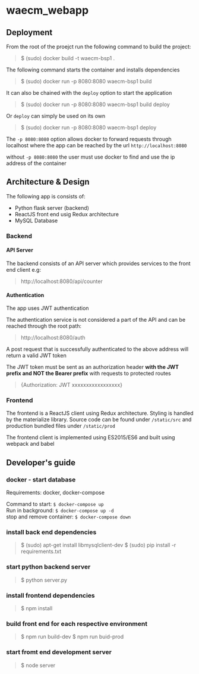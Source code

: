 # waecm_webapp

## Deployment
From the root of the proejct run the following command to build the project:
> $ (sudo) docker build -t waecm-bsp1 .

The following command starts the container and installs dependencies
> $ (sudo) docker run -p 8080:8080 waecm-bsp1 build

It can also be chained with the ``deploy`` option to start the application
> $ (sudo) docker run -p 8080:8080 waecm-bsp1 build deploy

Or ``deploy`` can simply be used on its own
> $ (sudo) docker run -p 8080:8080 waecm-bsp1 deploy

The ``-p 8080:8080`` option allows docker to forward requests through localhost
where the app can be reached by the url ``http://localhost:8080``

without ``-p 8080:8080`` the user must use docker to find and use the ip address of the container

## Architecture & Design
The following app is consists of:

- Python flask server (backend)
- ReactJS front end usig Redux architecture
- MySQL Database

### Backend
#### API Server
The backend consists of an API server which provides services to the front end client e.g:

> http://localhost:8080/api/counter

#### Authentication
The app uses JWT authentication

The authentication service is not considered a part of the API and can be reached through the root path:

> http://localhost:8080/auth

A post request that is successfully authenticated to the above address will return a valid JWT token

The JWT token must be sent as an authorization header **with the JWT prefix and NOT the Bearer prefix** with requests to protected routes
> {Authorization: JWT xxxxxxxxxxxxxxxxx}
### Frontend
The frontend is a ReactJS client using Redux architecture. Styling is handled by the materialize library.
Source code can be found under ``/static/src`` and production bundled files under ``/static/prod``

The frontend client is implemented using ES2015/ES6 and built using webpack and babel

## Developer's guide 
### docker - start database
Requirements: docker, docker-compose

Command to start: ``$ docker-compose up``  
Run in background: ``$ docker-compose up -d``  
stop and remove container: ``$ docker-compose down``

### install back end dependencies
> $ (sudo) apt-get install libmysqlclient-dev
> $ (sudo) pip install -r requirements.txt

### start python backend server
> $ python server.py

### install frontend dependencies
> $ npm install

### build front end for each respective environment

> $ npm run build-dev
> $ npm run buid-prod

### start fromt end development server
>$ node server


